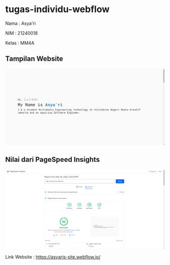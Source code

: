 # tugas-individu-webflow

Nama : Asya'ri

NIM : 21240018

Kelas : MM4A

## Tampilan Website
![preview-website](/images/preview-web.png)

## Nilai dari PageSpeed Insights
![result-lighthouse](/images/result-lighthouse.png)

Link Website : https://asyaris-site.webflow.io/
